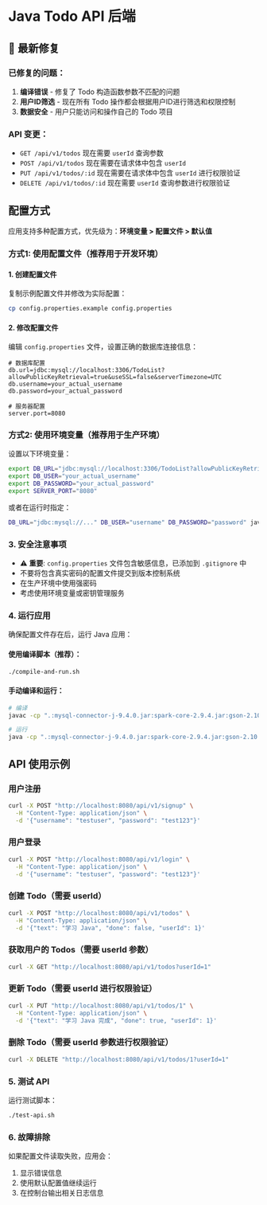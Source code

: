 # Java Todo API 后端

## 🔧 最新修复

### 已修复的问题：
1. **编译错误** - 修复了 Todo 构造函数参数不匹配的问题
2. **用户ID筛选** - 现在所有 Todo 操作都会根据用户ID进行筛选和权限控制
3. **数据安全** - 用户只能访问和操作自己的 Todo 项目

### API 变更：
- `GET /api/v1/todos` 现在需要 `userId` 查询参数
- `POST /api/v1/todos` 现在需要在请求体中包含 `userId`
- `PUT /api/v1/todos/:id` 现在需要在请求体中包含 `userId` 进行权限验证
- `DELETE /api/v1/todos/:id` 现在需要 `userId` 查询参数进行权限验证

## 配置方式

应用支持多种配置方式，优先级为：**环境变量 > 配置文件 > 默认值**

### 方式1: 使用配置文件（推荐用于开发环境）

#### 1. 创建配置文件
复制示例配置文件并修改为实际配置：
```bash
cp config.properties.example config.properties
```

#### 2. 修改配置文件
编辑 `config.properties` 文件，设置正确的数据库连接信息：

```properties
# 数据库配置
db.url=jdbc:mysql://localhost:3306/TodoList?allowPublicKeyRetrieval=true&useSSL=false&serverTimezone=UTC
db.username=your_actual_username
db.password=your_actual_password

# 服务器配置
server.port=8080
```

### 方式2: 使用环境变量（推荐用于生产环境）

设置以下环境变量：
```bash
export DB_URL="jdbc:mysql://localhost:3306/TodoList?allowPublicKeyRetrieval=true&useSSL=false&serverTimezone=UTC"
export DB_USER="your_actual_username"
export DB_PASSWORD="your_actual_password"
export SERVER_PORT="8080"
```

或者在运行时指定：
```bash
DB_URL="jdbc:mysql://..." DB_USER="username" DB_PASSWORD="password" java JavaTodoAPI
```

### 3. 安全注意事项
- ⚠️ **重要**: `config.properties` 文件包含敏感信息，已添加到 `.gitignore` 中
- 不要将包含真实密码的配置文件提交到版本控制系统
- 在生产环境中使用强密码
- 考虑使用环境变量或密钥管理服务

### 4. 运行应用
确保配置文件存在后，运行 Java 应用：

#### 使用编译脚本（推荐）：
```bash
./compile-and-run.sh
```

#### 手动编译和运行：
```bash
# 编译
javac -cp ".:mysql-connector-j-9.4.0.jar:spark-core-2.9.4.jar:gson-2.10.1.jar:slf4j-api-1.7.36.jar:slf4j-simple-1.7.36.jar:javax.servlet-api-4.0.1.jar:jetty-server-9.4.48.v20220622.jar:jetty-servlet-9.4.48.v20220622.jar:jetty-webapp-9.4.48.v20220622.jar:jetty-http-9.4.48.v20220622.jar:jetty-io-9.4.48.v20220622.jar:jetty-util-9.4.48.v20220622.jar:jetty-security-9.4.48.v20220622.jar" JavaTodoAPI.java

# 运行
java -cp ".:mysql-connector-j-9.4.0.jar:spark-core-2.9.4.jar:gson-2.10.1.jar:slf4j-api-1.7.36.jar:slf4j-simple-1.7.36.jar:javax.servlet-api-4.0.1.jar:jetty-server-9.4.48.v20220622.jar:jetty-servlet-9.4.48.v20220622.jar:jetty-webapp-9.4.48.v20220622.jar:jetty-http-9.4.48.v20220622.jar:jetty-io-9.4.48.v20220622.jar:jetty-util-9.4.48.v20220622.jar:jetty-security-9.4.48.v20220622.jar" JavaTodoAPI
```

## API 使用示例

### 用户注册
```bash
curl -X POST "http://localhost:8080/api/v1/signup" \
  -H "Content-Type: application/json" \
  -d '{"username": "testuser", "password": "test123"}'
```

### 用户登录
```bash
curl -X POST "http://localhost:8080/api/v1/login" \
  -H "Content-Type: application/json" \
  -d '{"username": "testuser", "password": "test123"}'
```

### 创建 Todo（需要 userId）
```bash
curl -X POST "http://localhost:8080/api/v1/todos" \
  -H "Content-Type: application/json" \
  -d '{"text": "学习 Java", "done": false, "userId": 1}'
```

### 获取用户的 Todos（需要 userId 参数）
```bash
curl -X GET "http://localhost:8080/api/v1/todos?userId=1"
```

### 更新 Todo（需要 userId 进行权限验证）
```bash
curl -X PUT "http://localhost:8080/api/v1/todos/1" \
  -H "Content-Type: application/json" \
  -d '{"text": "学习 Java 完成", "done": true, "userId": 1}'
```

### 删除 Todo（需要 userId 参数进行权限验证）
```bash
curl -X DELETE "http://localhost:8080/api/v1/todos/1?userId=1"
```

### 5. 测试 API
运行测试脚本：
```bash
./test-api.sh
```

### 6. 故障排除
如果配置文件读取失败，应用会：
1. 显示错误信息
2. 使用默认配置值继续运行
3. 在控制台输出相关日志信息
